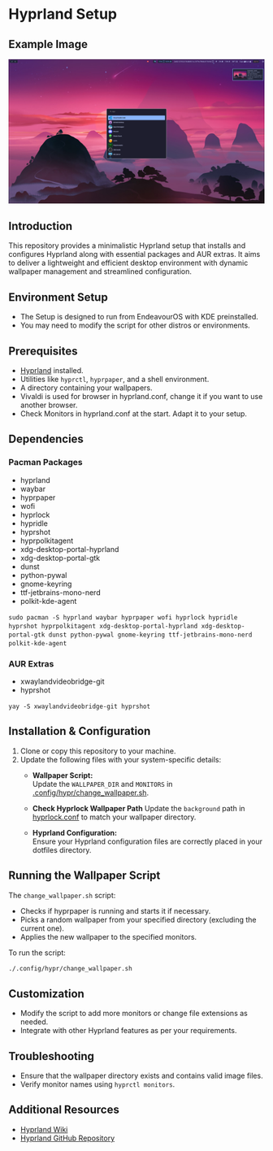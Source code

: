 # Hyprland Setup

## Example Image

![Hyprland Minimal Setup](example_images/minimal_setup.png)

## Introduction
This repository provides a minimalistic Hyprland setup that installs and configures Hyprland along with essential packages and AUR extras. It aims to deliver a lightweight and efficient desktop environment with dynamic wallpaper management and streamlined configuration.

## Environment Setup

- The Setup is designed to run from EndeavourOS with KDE preinstalled. 
- You may need to modify the script for other distros or environments.

## Prerequisites
- [Hyprland](https://hyprland.org/) installed.
- Utilities like `hyprctl`, `hyprpaper`, and a shell environment.
- A directory containing your wallpapers.
- Vivaldi is used for browser in hyprland.conf, change it if you want to use another browser.
- Check Monitors in hyprland.conf at the start. Adapt it to your setup.

## Dependencies

### Pacman Packages
- hyprland
- waybar
- hyprpaper
- wofi
- hyprlock
- hypridle
- hyprshot
- hyprpolkitagent
- xdg-desktop-portal-hyprland
- xdg-desktop-portal-gtk
- dunst
- python-pywal
- gnome-keyring
- ttf-jetbrains-mono-nerd
- polkit-kde-agent

`sudo pacman -S hyprland waybar hyprpaper wofi hyprlock hypridle hyprshot hyprpolkitagent xdg-desktop-portal-hyprland xdg-desktop-portal-gtk dunst python-pywal gnome-keyring ttf-jetbrains-mono-nerd polkit-kde-agent`

### AUR Extras
- xwaylandvideobridge-git
- hyprshot

`yay -S xwaylandvideobridge-git hyprshot`

## Installation & Configuration

1. Clone or copy this repository to your machine.
2. Update the following files with your system-specific details:
   - **Wallpaper Script:**  
     Update the `WALLPAPER_DIR` and `MONITORS` in [.config/hypr/change_wallpaper.sh](./.config/hypr/change_wallpaper.sh).
   - **Check Hyprlock Wallpaper Path**
     Update the `background` path in [hyprlock.conf](./.config/hypr/hyprlock.conf) to match your wallpaper directory.
     
   - **Hyprland Configuration:**  
     Ensure your Hyprland configuration files are correctly placed in your dotfiles directory.


## Running the Wallpaper Script

The `change_wallpaper.sh` script:
- Checks if hyprpaper is running and starts it if necessary.
- Picks a random wallpaper from your specified directory (excluding the current one).
- Applies the new wallpaper to the specified monitors.

To run the script:
```bash
./.config/hypr/change_wallpaper.sh
```

## Customization
- Modify the script to add more monitors or change file extensions as needed.
- Integrate with other Hyprland features as per your requirements.

## Troubleshooting
- Ensure that the wallpaper directory exists and contains valid image files.
- Verify monitor names using `hyprctl monitors`.

## Additional Resources
- [Hyprland Wiki](https://wiki.hyprland.org/)
- [Hyprland GitHub Repository](https://github.com/vaxerski/Hyprland)
